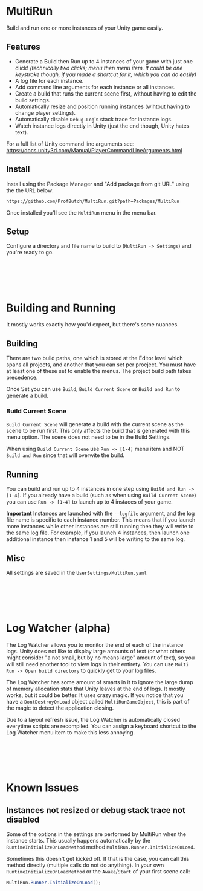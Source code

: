 # MultiRun
Build and run one or more instances of your Unity game easily.

## Features
* Generate a Build then Run up to 4 instances of your game with just one click! _(technically two clicks; menu then menu item.  It could be one keystroke though, if you made a shortcut for it, which you can do easily)_
* A log file for each instance.
* Add command line arguments for each instance or all instances.
* Create a build that runs the current scene first, without having to edit the build settings.
* Automatically resize and position running instances (wihtout having to change player settings).
* Automatically disable `Debug.Log`'s stack trace for instance logs.
* Watch instance logs directly in Unity (just the end though, Unity hates text).

For a full list of Unity command line arguments see:  https://docs.unity3d.com/Manual/PlayerCommandLineArguments.html


## Install
Install using the Package Manager and "Add package from git URL" using the the URL below:
```
https://github.com/ProfButch/MultiRun.git?path=Packages/MultiRun
```
Once installed you'll see the `MultiRun` menu in the menu bar.


## Setup
Configure a directory and file name to build to (`MultiRun -> Settings`) and you're ready to go.

<br>
<br>
<br>
<br>

# Building and Running
It mostly works exactly how you'd expect, but there's some nuances.

## Building
There are two build paths, one which is stored at the Editor level which spans all projects, and another that you can set per proeject.  You must have at least one of these set to enable the menus.  The project build path takes precedence.

Once Set you can use `Build`, `Build Current Scene` or `Build and Run` to generate a build.

### Build Current Scene
`Build Current Scene` will generate a build with the current scene as the scene to be run first.  This only affects the build that is generated with this menu option.  The scene does not need to be in the Build Settings.

When using `Build Current Scene` use `Run -> [1-4]` menu item and NOT `Build and Run` since that will overwite the build.


## Running
You can build and run up to 4 instances in one step using `Build and Run -> [1-4]`.  If you already have a build (such as when using `Build Current Scene`) you can use `Run -> [1-4]` to launch up to 4 instaces of your game.

__Important__ Instances are launched with the `--logfile` argument, and the log file name is specific to each instance number.  This means that if you launch more instances while other instances are still running then they will write to the same log file.  For example, if you launch 4 instances, then launch one additional instance then instance 1 and 5 will be writing to the same log.


## Misc
All settings are saved in the `UserSettings/MultiRun.yaml`

<br>
<br>
<br>
<br>

# Log Watcher (alpha)
The Log Watcher allows you to monitor the end of each of the instance logs.  Unity does not like to display large amounts of text (or what others might consider "a not small, but by no means large" amount of text), so you will still need another tool to view logs in their entirety.  You can use `Multi Run -> Open build directory` to quickly get to your log files.

The Log Watcher has some amount of smarts in it to ignore the large dump of memory allocation stats that Unity leaves at the end of logs.  It mostly works, but it could be better.  It uses crazy magic.  If you notice that you have a `DontDestroyOnLoad` object called `MultiRunGameObject`, this is part of the magic to detect the application closing.

Due to a layout refresh issue, the Log Watcher is automatically closed everytime scripts are recompiled.  You can assign a keyboard shortcut to the Log Watcher menu item to make this less annoying.

<br>
<br>
<br>
<br>

# Known Issues

## Instances not resized or debug stack trace not disabled
Some of the options in the settings are performed by MultiRun when the instance starts.  This usually happens automatically by the `RuntimeInitializeOnLoadMethod` method `MultiRun.Runner.InitializeOnLoad`.

Sometimes this doesn't get kicked off.  If that is the case, you can call this method directly (multiple calls do not do anything).  In your own `RuntimeInitializeOnLoadMethod` or the `Awake`/`Start` of your first scene call:

```c#
MultiRun.Runner.InitializeOnLoad();
```